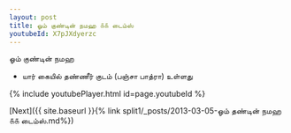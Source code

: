 ```yaml
---
layout: post
title: ஓம் குண்டின் நமஹ ௧௧ டைம்ஸ்
youtubeId: X7pJXdyerzc
---
```

 
 
 ஓம் குண்டின் நமஹ  
 
 -  யார் கையில் தண்ணீர் குடம் (பஞ்சா பாத்ரா) உள்ளது 
 
  
 
  
 
 
 
 
 
 


{% include youtubePlayer.html id=page.youtubeId %}
 
[Next]({{ site.baseurl }}{% link  split1/_posts/2013-03-05-ஓம் தண்டின் நமஹ ௧௧ டைம்ஸ்.md%})
 
